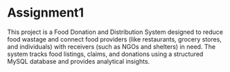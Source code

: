 # Assignment1
This project is a Food Donation and Distribution System designed to reduce food wastage and connect food providers (like restaurants, grocery stores, and individuals) with receivers (such as NGOs and shelters) in need. The system tracks food listings, claims, and donations using a structured MySQL database and provides analytical insights.
